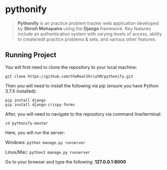 # pythonify
> **Pythonify** is an practice problem tracker web application developed by **Shrish Mohapatra** using the **Django** framework. Key features include an authentication system with varying levels of access, ability to create/edit practice problems & sets, and various other features.

## Running Project
You will first need to clone the repository to your local machine:
```
git clone https://github.com/theRealShrishM/pythonify.git
```

Then you will need to install the following via pip (ensure you have Python 3.7.X installed):
```
pip install django
pip install django-crispy-forms
```

After, you will need to navigate to the repository via command line/terminal:
```
cd pythonify-master
```

Here, you will run the server:

Windows: `python manage.py runserver`

Linux/Mac: `python3 manage.py runserver`

Go to your browser and type the following: **127.0.0.1:8000**
